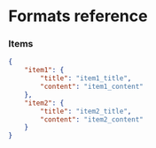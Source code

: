 # Formats reference

### Items
``` json
{
    "item1": {
        "title": "item1_title",
        "content": "item1_content"
    },
    "item2": {
        "title": "item2_title",
        "content": "item2_content"
    }
}
```
